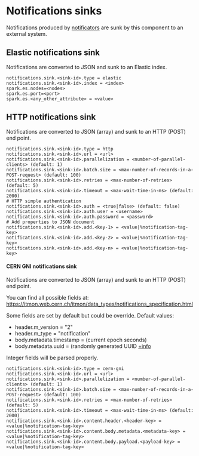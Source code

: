 # Notifications sinks

Notifications produced by [notificators](monitor-notificator.md) are sunk by this component to an external system.

## Elastic notifications sink

Notifications are converted to JSON and sunk to an Elastic index.

```
notifications.sink.<sink-id>.type = elastic
notifications.sink.<sink-id>.index = <index>
spark.es.nodes=<nodes>
spark.es.port=<port>
spark.es.<any_other_attribute> = <value>
```

## HTTP notifications sink

Notifications are converted to JSON (array) and sunk to an HTTP (POST) end point.

```
notifications.sink.<sink-id>.type = http
notifications.sink.<sink-id>.url = <url>
notifications.sink.<sink-id>.parallelization = <number-of-parallel-clients> (default: 1)
notifications.sink.<sink-id>.batch.size = <max-number-of-records-in-a-POST-request> (default: 100)
notifications.sink.<sink-id>.retries = <max-number-of-retries> (default: 5)
notifications.sink.<sink-id>.timeout = <max-wait-time-in-ms> (default: 2000)
# HTTP simple authentication
notifications.sink.<sink-id>.auth = <true|false> (default: false)
notifications.sink.<sink-id>.auth.user = <username>
notifications.sink.<sink-id>.auth.password = <password>
# Add properties to JSON document
notifications.sink.<sink-id>.add.<key-1> = <value|%notification-tag-key>
notifications.sink.<sink-id>.add.<key-2> = <value|%notification-tag-key>
notifications.sink.<sink-id>.add.<key-n> = <value|%notification-tag-key>
```

#### CERN GNI notifications sink

Notifications are converted to JSON (array) and sunk to an HTTP (POST) end point.

You can find all possible fields at: https://itmon.web.cern.ch/itmon/data_types/notifications_specification.html

Some fields are set by default but could be override. Default values:
* header.m_version = "2"
* header.m_type = "notification"
* body.metadata.timestamp = (current epoch seconds)
* body.metadata.uuid = (randomly generated UUID [+info](https://docs.oracle.com/javase/7/docs/api/java/util/UUID.html#randomUUID() )

Integer fields will be parsed properly.

```
notifications.sink.<sink-id>.type = cern-gni
notifications.sink.<sink-id>.url = <url>
notifications.sink.<sink-id>.parallelization = <number-of-parallel-clients> (default: 1)
notifications.sink.<sink-id>.batch.size = <max-number-of-records-in-a-POST-request> (default: 100)
notifications.sink.<sink-id>.retries = <max-number-of-retries> (default: 5)
notifications.sink.<sink-id>.timeout = <max-wait-time-in-ms> (default: 2000)
notifications.sink.<sink-id>.content.header.<header-key> = <value|%notification-tag-key>
notifications.sink.<sink-id>.content.body.metadata.<metadata-key> = <value|%notification-tag-key>
notifications.sink.<sink-id>.content.body.payload.<payload-key> = <value|%notification-tag-key>
```
